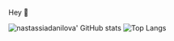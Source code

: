 Hey 👋

![nastassiadanilova' GitHub stats](https://github-readme-stats.vercel.app/api?username=nastassiadanilova&show_icons=true&hide_title=true&hide_rank=true) ![Top Langs](https://github-readme-stats.vercel.app/api/top-langs/?username=nastassiadanilova&layout=compact)
<!--
**nastassiadanilova/nastassiadanilova** is a ✨ _special_ ✨ repository because its `README.md` (this file) appears on your GitHub profile.

Here are some ideas to get you started:

- 🔭 I’m currently working on ...
- 🌱 I’m currently learning ...
- 👯 I’m looking to collaborate on ...
- 🤔 I’m looking for help with ...
- 💬 Ask me about ...
- 📫 How to reach me: ...
- 😄 Pronouns: ...
- ⚡ Fun fact: ...
-->

